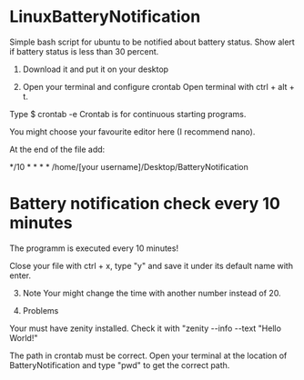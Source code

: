 # LinuxBatteryNotification
Simple bash script for ubuntu to be notified about battery status. Show alert if battery status is less than 30 percent.

1. Download it and put it on your desktop

2. Open your terminal and configure crontab
Open terminal with ctrl + alt + t.

Type 
$ crontab -e
Crontab is for continuous starting programs.

You might choose your favourite editor here (I recommend nano).

At the end of the file add:

*/10 * * * * /home/[your username]/Desktop/BatteryNotification
# Battery notification check every 10 minutes

The programm is executed every 10 minutes!

Close your file with ctrl + x, type "y" and save it under its default name with enter.

3. Note
Your might change the time with another number instead of 20.

4. Problems

Your must have zenity installed. Check it with "zenity --info --text "Hello World!"

The path in crontab must be correct. Open your terminal at the location of BatteryNotification and 
type "pwd" to get the correct path.
